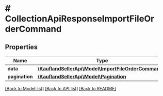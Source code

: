 # # CollectionApiResponseImportFileOrderCommand

## Properties

Name | Type | Description | Notes
------------ | ------------- | ------------- | -------------
**data** | [**\KauflandSellerApi\Model\ImportFileOrderCommand[]**](ImportFileOrderCommand.md) |  |
**pagination** | [**\KauflandSellerApi\Model\Pagination**](Pagination.md) |  | [optional]

[[Back to Model list]](../../README.md#models) [[Back to API list]](../../README.md#endpoints) [[Back to README]](../../README.md)
